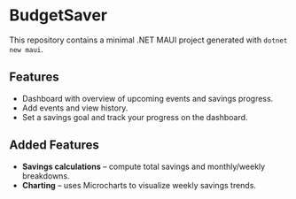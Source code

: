 # BudgetSaver

This repository contains a minimal .NET MAUI project generated with `dotnet new maui`.

## Features

- Dashboard with overview of upcoming events and savings progress.
- Add events and view history.
- Set a savings goal and track your progress on the dashboard.
## Added Features

- **Savings calculations** – compute total savings and monthly/weekly breakdowns.
- **Charting** – uses Microcharts to visualize weekly savings trends.

